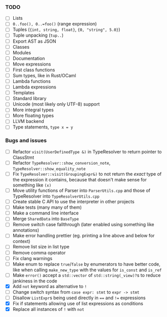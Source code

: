 ### TODO

- [ ] Lists
- [ ] `0..foo(), 0..=foo()` (range expression)
- [ ] Tuples (`{int, string, float}`, `{0, "string", 5.0}`)
- [ ] Tuple unpacking (`tup..`)
- [ ] Export AST as JSON
- [ ] Classes
- [ ] Modules
- [ ] Documentation
- [ ] Move expressions
- [ ] First class functions
- [ ] Sum types, like in Rust/OCaml
- [ ] Lambda functions
- [ ] Lambda expressions
- [ ] Templates
- [ ] Standard library
- [ ] Unicode (most likely only UTF-8) support
- [ ] More integral types
- [ ] More floating types
- [ ] LLVM backend
- [ ] Type statements, `type x = y`

### Bugs and issues

- [ ] Refactor `visit(UserDefinedType &)` in TypeResolver to return pointer to
  ClassStmt
- [ ] Refactor `TypeResolver::show_conversion_note`, `TypeResolver::show_equality_note`
- [ ] Fix `TypeResolver::visit(GroupingExpr&)` to not return the *exact* type of the expression
  it contains, because that doesn't make sense for something like `(x)`
- [ ] Move utility functions of Parser into `ParserUtils.cpp` and those of TypeResolver into
  `TypeResolverUtils.cpp`
- [ ] Create stable C API to use the interpreter in other projects
- [ ] Make tests (many many of them)
- [ ] Make a command line interface
- [ ] Merge `SharedData` into `BaseType`
- [ ] Remove switch case fallthrough (later enabled using something like annotations)
- [ ] Make error handling prettier (eg. printing a line above and below for context)
- [ ] Remove list size in list type
- [ ] Remove comma operator
- [ ] Fix clang warnings
- [ ] Make enum to replace `true`/`false` by enumerators to have better code, like when
calling `make_new_type` with the values for `is_const` and `is_ref`
- [ ] Make `error()` accept a `std::vector` of `std::string(_view)?`s to reduce jankiness
in the code
- [x] Add `not` keyword as alternative to `!`
- [ ] Change switch syntax from `case expr: stmt` to `expr -> stmt`
- [ ] Disallow `ListExpr`s being used directly in `==` and `!=` expressions
- [x] Fix if statements allowing use of list expressions as conditions
- [x] Replace all instances of `!` with `not`
